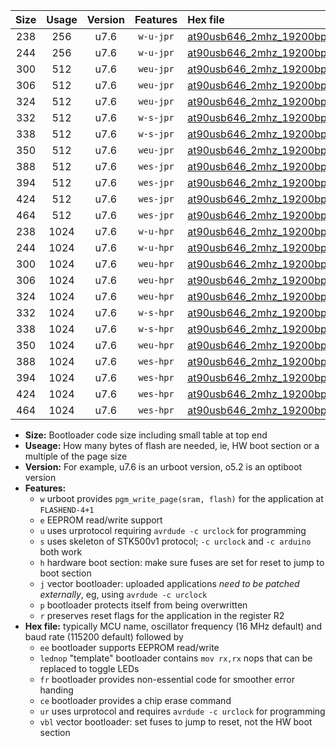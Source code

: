 |Size|Usage|Version|Features|Hex file|
|:-:|:-:|:-:|:-:|:--|
|238|256|u7.6|`w-u-jpr`|[at90usb646_2mhz_19200bps_ur_vbl.hex](https://raw.githubusercontent.com/stefanrueger/urboot/main/at90usb646_2mhz_19200bps_ur_vbl.hex)|
|244|256|u7.6|`w-u-jpr`|[at90usb646_2mhz_19200bps_lednop_ur_vbl.hex](https://raw.githubusercontent.com/stefanrueger/urboot/main/at90usb646_2mhz_19200bps_lednop_ur_vbl.hex)|
|300|512|u7.6|`weu-jpr`|[at90usb646_2mhz_19200bps_ee_ur_vbl.hex](https://raw.githubusercontent.com/stefanrueger/urboot/main/at90usb646_2mhz_19200bps_ee_ur_vbl.hex)|
|306|512|u7.6|`weu-jpr`|[at90usb646_2mhz_19200bps_ee_lednop_ur_vbl.hex](https://raw.githubusercontent.com/stefanrueger/urboot/main/at90usb646_2mhz_19200bps_ee_lednop_ur_vbl.hex)|
|324|512|u7.6|`weu-jpr`|[at90usb646_2mhz_19200bps_ee_lednop_fr_ur_vbl.hex](https://raw.githubusercontent.com/stefanrueger/urboot/main/at90usb646_2mhz_19200bps_ee_lednop_fr_ur_vbl.hex)|
|332|512|u7.6|`w-s-jpr`|[at90usb646_2mhz_19200bps_vbl.hex](https://raw.githubusercontent.com/stefanrueger/urboot/main/at90usb646_2mhz_19200bps_vbl.hex)|
|338|512|u7.6|`w-s-jpr`|[at90usb646_2mhz_19200bps_lednop_vbl.hex](https://raw.githubusercontent.com/stefanrueger/urboot/main/at90usb646_2mhz_19200bps_lednop_vbl.hex)|
|350|512|u7.6|`weu-jpr`|[at90usb646_2mhz_19200bps_ee_lednop_fr_ce_ur_vbl.hex](https://raw.githubusercontent.com/stefanrueger/urboot/main/at90usb646_2mhz_19200bps_ee_lednop_fr_ce_ur_vbl.hex)|
|388|512|u7.6|`wes-jpr`|[at90usb646_2mhz_19200bps_ee_vbl.hex](https://raw.githubusercontent.com/stefanrueger/urboot/main/at90usb646_2mhz_19200bps_ee_vbl.hex)|
|394|512|u7.6|`wes-jpr`|[at90usb646_2mhz_19200bps_ee_lednop_vbl.hex](https://raw.githubusercontent.com/stefanrueger/urboot/main/at90usb646_2mhz_19200bps_ee_lednop_vbl.hex)|
|424|512|u7.6|`wes-jpr`|[at90usb646_2mhz_19200bps_ee_lednop_fr_vbl.hex](https://raw.githubusercontent.com/stefanrueger/urboot/main/at90usb646_2mhz_19200bps_ee_lednop_fr_vbl.hex)|
|464|512|u7.6|`wes-jpr`|[at90usb646_2mhz_19200bps_ee_lednop_fr_ce_vbl.hex](https://raw.githubusercontent.com/stefanrueger/urboot/main/at90usb646_2mhz_19200bps_ee_lednop_fr_ce_vbl.hex)|
|238|1024|u7.6|`w-u-hpr`|[at90usb646_2mhz_19200bps_ur.hex](https://raw.githubusercontent.com/stefanrueger/urboot/main/at90usb646_2mhz_19200bps_ur.hex)|
|244|1024|u7.6|`w-u-hpr`|[at90usb646_2mhz_19200bps_lednop_ur.hex](https://raw.githubusercontent.com/stefanrueger/urboot/main/at90usb646_2mhz_19200bps_lednop_ur.hex)|
|300|1024|u7.6|`weu-hpr`|[at90usb646_2mhz_19200bps_ee_ur.hex](https://raw.githubusercontent.com/stefanrueger/urboot/main/at90usb646_2mhz_19200bps_ee_ur.hex)|
|306|1024|u7.6|`weu-hpr`|[at90usb646_2mhz_19200bps_ee_lednop_ur.hex](https://raw.githubusercontent.com/stefanrueger/urboot/main/at90usb646_2mhz_19200bps_ee_lednop_ur.hex)|
|324|1024|u7.6|`weu-hpr`|[at90usb646_2mhz_19200bps_ee_lednop_fr_ur.hex](https://raw.githubusercontent.com/stefanrueger/urboot/main/at90usb646_2mhz_19200bps_ee_lednop_fr_ur.hex)|
|332|1024|u7.6|`w-s-hpr`|[at90usb646_2mhz_19200bps.hex](https://raw.githubusercontent.com/stefanrueger/urboot/main/at90usb646_2mhz_19200bps.hex)|
|338|1024|u7.6|`w-s-hpr`|[at90usb646_2mhz_19200bps_lednop.hex](https://raw.githubusercontent.com/stefanrueger/urboot/main/at90usb646_2mhz_19200bps_lednop.hex)|
|350|1024|u7.6|`weu-hpr`|[at90usb646_2mhz_19200bps_ee_lednop_fr_ce_ur.hex](https://raw.githubusercontent.com/stefanrueger/urboot/main/at90usb646_2mhz_19200bps_ee_lednop_fr_ce_ur.hex)|
|388|1024|u7.6|`wes-hpr`|[at90usb646_2mhz_19200bps_ee.hex](https://raw.githubusercontent.com/stefanrueger/urboot/main/at90usb646_2mhz_19200bps_ee.hex)|
|394|1024|u7.6|`wes-hpr`|[at90usb646_2mhz_19200bps_ee_lednop.hex](https://raw.githubusercontent.com/stefanrueger/urboot/main/at90usb646_2mhz_19200bps_ee_lednop.hex)|
|424|1024|u7.6|`wes-hpr`|[at90usb646_2mhz_19200bps_ee_lednop_fr.hex](https://raw.githubusercontent.com/stefanrueger/urboot/main/at90usb646_2mhz_19200bps_ee_lednop_fr.hex)|
|464|1024|u7.6|`wes-hpr`|[at90usb646_2mhz_19200bps_ee_lednop_fr_ce.hex](https://raw.githubusercontent.com/stefanrueger/urboot/main/at90usb646_2mhz_19200bps_ee_lednop_fr_ce.hex)|

- **Size:** Bootloader code size including small table at top end
- **Useage:** How many bytes of flash are needed, ie, HW boot section or a multiple of the page size
- **Version:** For example, u7.6 is an urboot version, o5.2 is an optiboot version
- **Features:**
  + `w` urboot provides `pgm_write_page(sram, flash)` for the application at `FLASHEND-4+1`
  + `e` EEPROM read/write support
  + `u` uses urprotocol requiring `avrdude -c urclock` for programming
  + `s` uses skeleton of STK500v1 protocol; `-c urclock` and `-c arduino` both work
  + `h` hardware boot section: make sure fuses are set for reset to jump to boot section
  + `j` vector bootloader: uploaded applications *need to be patched externally*, eg, using `avrdude -c urclock`
  + `p` bootloader protects itself from being overwritten
  + `r` preserves reset flags for the application in the register R2
- **Hex file:** typically MCU name, oscillator frequency (16 MHz default) and baud rate (115200 default) followed by
  + `ee` bootloader supports EEPROM read/write
  + `lednop` "template" bootloader contains `mov rx,rx` nops that can be replaced to toggle LEDs
  + `fr` bootloader provides non-essential code for smoother error handing
  + `ce` bootloader provides a chip erase command
  + `ur` uses urprotocol and requires `avrdude -c urclock` for programming
  + `vbl` vector bootloader: set fuses to jump to reset, not the HW boot section
